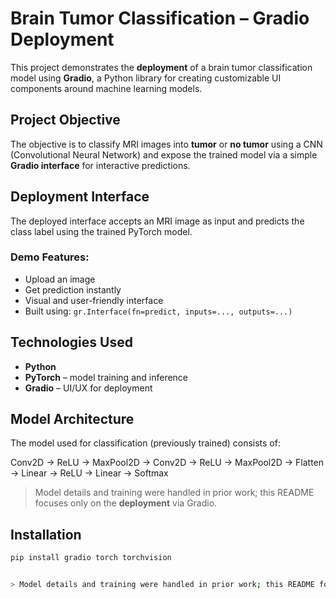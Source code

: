 # Brain Tumor Classification – Gradio Deployment

This project demonstrates the **deployment** of a brain tumor classification model using **Gradio**, a Python library for creating customizable UI components around machine learning models.

## Project Objective

The objective is to classify MRI images into **tumor** or **no tumor** using a CNN (Convolutional Neural Network) and expose the trained model via a simple **Gradio interface** for interactive predictions.

## Deployment Interface

The deployed interface accepts an MRI image as input and predicts the class label using the trained PyTorch model.

### Demo Features:
- Upload an image
- Get prediction instantly
- Visual and user-friendly interface
- Built using: `gr.Interface(fn=predict, inputs=..., outputs=...)`

## Technologies Used

- **Python**
- **PyTorch** – model training and inference
- **Gradio** – UI/UX for deployment

## Model Architecture

The model used for classification (previously trained) consists of:

Conv2D → ReLU → MaxPool2D → Conv2D → ReLU → MaxPool2D → Flatten → Linear → ReLU → Linear → Softmax


> Model details and training were handled in prior work; this README focuses only on the **deployment** via Gradio.

## Installation

```bash
pip install gradio torch torchvision


> Model details and training were handled in prior work; this README focuses only on the **deployment** via Gradio.
